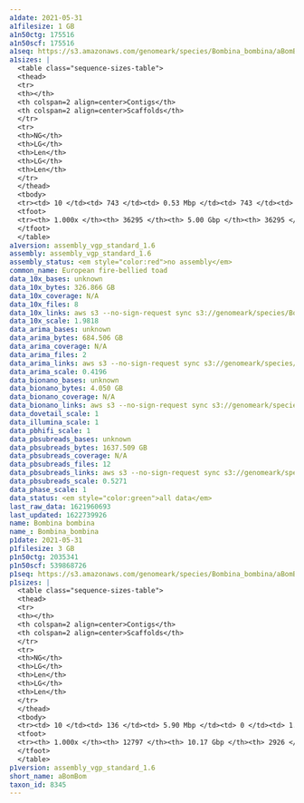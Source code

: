 ```yaml
---
a1date: 2021-05-31
a1filesize: 1 GB
a1n50ctg: 175516
a1n50scf: 175516
a1seq: https://s3.amazonaws.com/genomeark/species/Bombina_bombina/aBomBom1/assembly_vgp_standard_1.6/aBomBom1.alt.20210531.fasta.gz
a1sizes: |
  <table class="sequence-sizes-table">
  <thead>
  <tr>
  <th></th>
  <th colspan=2 align=center>Contigs</th>
  <th colspan=2 align=center>Scaffolds</th>
  </tr>
  <tr>
  <th>NG</th>
  <th>LG</th>
  <th>Len</th>
  <th>LG</th>
  <th>Len</th>
  </tr>
  </thead>
  <tbody>
  <tr><td> 10 </td><td> 743 </td><td> 0.53 Mbp </td><td> 743 </td><td> 0.53 Mbp </td></tr>  <tr><td> 20 </td><td> 1871 </td><td> 0.38 Mbp </td><td> 1871 </td><td> 0.38 Mbp </td></tr>  <tr><td> 30 </td><td> 3382 </td><td> 0.29 Mbp </td><td> 3382 </td><td> 0.29 Mbp </td></tr>  <tr><td> 40 </td><td> 5361 </td><td> 0.22 Mbp </td><td> 5361 </td><td> 0.22 Mbp </td></tr>  <tr style="background-color:#cccccc;"><td> 50 </td><td> 7897 </td><td style="background-color:#ff8888;"> 0.18 Mbp </td><td> 7897 </td><td style="background-color:#ff8888;"> 0.18 Mbp </td></tr>  <tr><td> 60 </td><td> 11094 </td><td> 0.14 Mbp </td><td> 11094 </td><td> 0.14 Mbp </td></tr>  <tr><td> 70 </td><td> 15030 </td><td> 0.12 Mbp </td><td> 15030 </td><td> 0.12 Mbp </td></tr>  <tr><td> 80 </td><td> 19824 </td><td> 94.04 Kbp </td><td> 19824 </td><td> 94.04 Kbp </td></tr>  <tr><td> 90 </td><td> 25903 </td><td> 70.96 Kbp </td><td> 25903 </td><td> 70.96 Kbp </td></tr>  <tr><td> 100 </td><td> 36294 </td><td> 160  bp </td><td> 36294 </td><td> 160  bp </td></tr>  </tbody>
  <tfoot>
  <tr><th> 1.000x </th><th> 36295 </th><th> 5.00 Gbp </th><th> 36295 </th><th> 5.00 Gbp </th></tr>
  </tfoot>
  </table>
a1version: assembly_vgp_standard_1.6
assembly: assembly_vgp_standard_1.6
assembly_status: <em style="color:red">no assembly</em>
common_name: European fire-bellied toad
data_10x_bases: unknown
data_10x_bytes: 326.866 GB
data_10x_coverage: N/A
data_10x_files: 8
data_10x_links: aws s3 --no-sign-request sync s3://genomeark/species/Bombina_bombina/aBomBom1/genomic_data/10x/ .<br>
data_10x_scale: 1.9818
data_arima_bases: unknown
data_arima_bytes: 684.506 GB
data_arima_coverage: N/A
data_arima_files: 2
data_arima_links: aws s3 --no-sign-request sync s3://genomeark/species/Bombina_bombina/aBomBom1/genomic_data/arima/ .<br>
data_arima_scale: 0.4196
data_bionano_bases: unknown
data_bionano_bytes: 4.050 GB
data_bionano_coverage: N/A
data_bionano_links: aws s3 --no-sign-request sync s3://genomeark/species/Bombina_bombina/aBomBom1/genomic_data/bionano/ .<br>
data_dovetail_scale: 1
data_illumina_scale: 1
data_pbhifi_scale: 1
data_pbsubreads_bases: unknown
data_pbsubreads_bytes: 1637.509 GB
data_pbsubreads_coverage: N/A
data_pbsubreads_files: 12
data_pbsubreads_links: aws s3 --no-sign-request sync s3://genomeark/species/Bombina_bombina/aBomBom1/genomic_data/pacbio/ . --exclude "*ccs*bam*"<br>
data_pbsubreads_scale: 0.5271
data_phase_scale: 1
data_status: <em style="color:green">all data</em>
last_raw_data: 1621960693
last_updated: 1622739926
name: Bombina bombina
name_: Bombina_bombina
p1date: 2021-05-31
p1filesize: 3 GB
p1n50ctg: 2035341
p1n50scf: 539868726
p1seq: https://s3.amazonaws.com/genomeark/species/Bombina_bombina/aBomBom1/assembly_vgp_standard_1.6/aBomBom1.pri.20210531.fasta.gz
p1sizes: |
  <table class="sequence-sizes-table">
  <thead>
  <tr>
  <th></th>
  <th colspan=2 align=center>Contigs</th>
  <th colspan=2 align=center>Scaffolds</th>
  </tr>
  <tr>
  <th>NG</th>
  <th>LG</th>
  <th>Len</th>
  <th>LG</th>
  <th>Len</th>
  </tr>
  </thead>
  <tbody>
  <tr><td> 10 </td><td> 136 </td><td> 5.90 Mbp </td><td> 0 </td><td> 1.27 Gbp </td></tr>  <tr><td> 20 </td><td> 340 </td><td> 4.20 Mbp </td><td> 1 </td><td> 1.17 Gbp </td></tr>  <tr><td> 30 </td><td> 619 </td><td> 3.25 Mbp </td><td> 2 </td><td> 0.96 Gbp </td></tr>  <tr><td> 40 </td><td> 972 </td><td> 2.58 Mbp </td><td> 3 </td><td> 0.79 Gbp </td></tr>  <tr style="background-color:#cccccc;"><td> 50 </td><td> 1417 </td><td style="background-color:#88ff88;"> 2.04 Mbp </td><td> 5 </td><td style="background-color:#88ff88;"> 0.54 Gbp </td></tr>  <tr><td> 60 </td><td> 1984 </td><td> 1.59 Mbp </td><td> 7 </td><td> 444.54 Mbp </td></tr>  <tr><td> 70 </td><td> 2724 </td><td> 1.19 Mbp </td><td> 11 </td><td> 201.30 Mbp </td></tr>  <tr><td> 80 </td><td> 3758 </td><td> 0.80 Mbp </td><td> 19 </td><td> 56.67 Mbp </td></tr>  <tr><td> 90 </td><td> 5504 </td><td> 0.41 Mbp </td><td> 63 </td><td> 13.13 Mbp </td></tr>  <tr><td> 100 </td><td> 12796 </td><td> 1  bp </td><td> 2925 </td><td> 59  bp </td></tr>  </tbody>
  <tfoot>
  <tr><th> 1.000x </th><th> 12797 </th><th> 10.17 Gbp </th><th> 2926 </th><th> 10.44 Gbp </th></tr>
  </tfoot>
  </table>
p1version: assembly_vgp_standard_1.6
short_name: aBomBom
taxon_id: 8345
---
```

